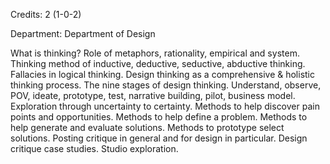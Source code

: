 Credits: 2 (1-0-2)

Department: Department of Design

What is thinking? Role of metaphors, rationality, empirical and system. Thinking method of inductive, deductive, seductive, abductive thinking. Fallacies in logical thinking. Design thinking as a comprehensive & holistic thinking process. The nine stages of design thinking. Understand, observe, POV, ideate, prototype, test, narrative building, pilot, business model. Exploration through uncertainty to certainty. Methods to help discover pain points and opportunities. Methods to help define a problem. Methods to help generate and evaluate solutions. Methods to prototype select solutions. Posting critique in general and for design in particular. Design critique case studies. Studio exploration.